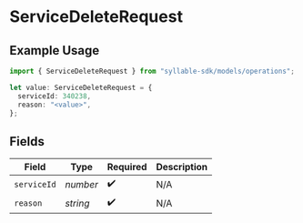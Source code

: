 # ServiceDeleteRequest

## Example Usage

```typescript
import { ServiceDeleteRequest } from "syllable-sdk/models/operations";

let value: ServiceDeleteRequest = {
  serviceId: 340238,
  reason: "<value>",
};
```

## Fields

| Field              | Type               | Required           | Description        |
| ------------------ | ------------------ | ------------------ | ------------------ |
| `serviceId`        | *number*           | :heavy_check_mark: | N/A                |
| `reason`           | *string*           | :heavy_check_mark: | N/A                |